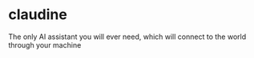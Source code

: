 # claudine
The only AI assistant you will ever need, which will connect to the world through your machine
